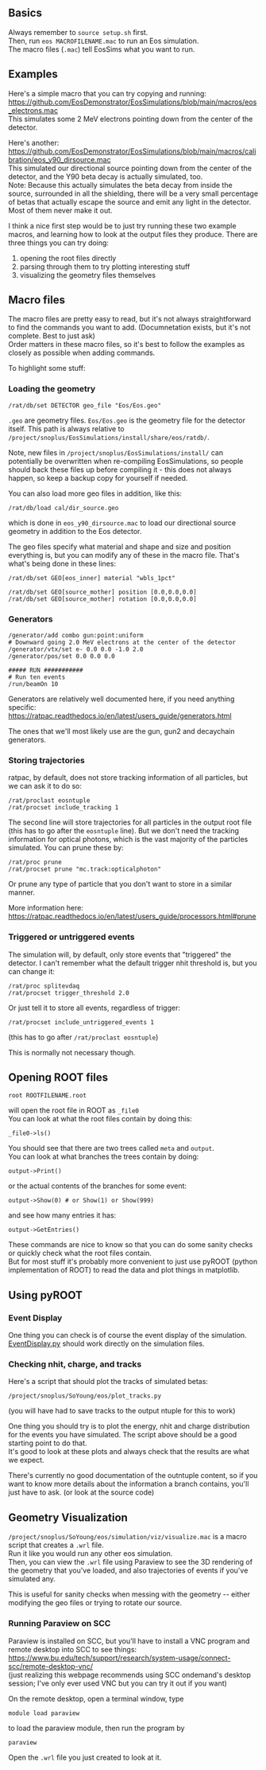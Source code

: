 ## Basics

Always remember to `source setup.sh` first.  
Then, run `eos MACROFILENAME.mac` to run an Eos simulation.  
The macro files (`.mac`) tell EosSims what you want to run.  

## Examples

Here's a simple macro that you can try copying and running:
https://github.com/EosDemonstrator/EosSimulations/blob/main/macros/eos_electrons.mac  
This simulates some 2 MeV electrons pointing down from the center of the detector.  

Here's another:  
https://github.com/EosDemonstrator/EosSimulations/blob/main/macros/calibration/eos_y90_dirsource.mac  
This simulated our directional source pointing down from the center of the detector, and the Y90 beta decay is actually simulated, too.  
Note: Because this actually simulates the beta decay from inside the source, surrounded in all the shielding, there will be a very small percentage of betas that actually escape the source and emit any light in the detector. Most of them never make it out.

I think a nice first step would be to just try running these two example macros, and learning how to look at the output files they produce. There are three things you can try doing:
1. opening the root files directly
2. parsing through them to try plotting interesting stuff
3. visualizing the geometry files themselves

## Macro files

The macro files are pretty easy to read, but it's not always straightforward to find the commands you want to add. (Documnetation exists, but it's not complete. Best to just ask)  
Order matters in these macro files, so it's best to follow the examples as closely as possible when adding commands.  

To highlight some stuff:

### Loading the geometry
```
/rat/db/set DETECTOR geo_file "Eos/Eos.geo"
```
`.geo` are geometry files. `Eos/Eos.geo` is the geometry file for the detector itself.
This path is always relative to `/project/snoplus/EosSimulations/install/share/eos/ratdb/`.

Note, new files in `/project/snoplus/EosSimulations/install/` can potentially be overwritten when re-compiling EosSimulations, so people should back these files up before compiling it - this does not always happen, so keep a backup copy for yourself if needed.

You can also load more geo files in addition, like this:
```
/rat/db/load cal/dir_source.geo
```
which is done in `eos_y90_dirsource.mac` to load our directional source geometry in addition to the Eos detector.

The geo files specify what material and shape and size and position everything is,
but you can modify any of these in the macro file.
That's what's being done in these lines:

```
/rat/db/set GEO[eos_inner] material "wbls_1pct"

/rat/db/set GEO[source_mother] position [0.0,0.0,0.0] 
/rat/db/set GEO[source_mother] rotation [0.0,0.0,0.0]
```

### Generators
```
/generator/add combo gun:point:uniform
# Downward going 2.0 MeV electrons at the center of the detector
/generator/vtx/set e- 0.0 0.0 -1.0 2.0
/generator/pos/set 0.0 0.0 0.0

##### RUN ###########
# Run ten events
/run/beamOn 10
```

Generators are relatively well documented here, if you need anything specific: https://ratpac.readthedocs.io/en/latest/users_guide/generators.html

The ones that we'll most likely use are the gun, gun2 and decaychain generators.

### Storing trajectories

ratpac, by default, does not store tracking information of all particles, but we can ask it to do so:
```
/rat/proclast eosntuple
/rat/procset include_tracking 1
```
The second line will store trajectories for all particles in the output root file (this has to go after the `eosntuple` line). But we don't need the tracking information for optical photons, which is the vast majority of the particles simulated. You can prune these by:

```
/rat/proc prune
/rat/procset prune "mc.track:opticalphoton"
```

Or prune any type of particle that you don't want to store in a similar manner.

More information here: https://ratpac.readthedocs.io/en/latest/users_guide/processors.html#prune

### Triggered or untriggered events

The simulation will, by default, only store events that "triggered" the detector. I can't remember what the default trigger nhit threshold is, but you can change it:
```
/rat/proc splitevdaq
/rat/procset trigger_threshold 2.0
```
Or just tell it to store all events, regardless of trigger:
```
/rat/procset include_untriggered_events 1
```
(this has to go after `/rat/proclast eosntuple`)

This is normally not necessary though.

## Opening ROOT files
```
root ROOTFILENAME.root
```

will open the root file in ROOT as `_file0`  
You can look at what the root files contain by doing this:

```
_file0->ls()
```

You should see that there are two trees called `meta` and `output`.  
You can look at what branches the trees contain by doing:

```
output->Print()
```

or the actual contents of the branches for some event:

```
output->Show(0) # or Show(1) or Show(999)
```

and see how many entries it has:

```
output->GetEntries()
```

These commands are nice to know so that you can do some sanity checks or quickly check what the root files contain.  
But for most stuff it's probably more convenient to just use pyROOT (python implementation of ROOT) to read the data and plot things in matplotlib.  

## Using pyROOT

### Event Display
One thing you can check is of course the event display of the simulation.  
[EventDisplay.py](https://github.com/EosDemonstrator/Waveform_Analysis/blob/master/EventDisplay.py) should work directly on the simulation files.

### Checking nhit, charge, and tracks
Here's a script that should plot the tracks of simulated betas:
```
/project/snoplus/SoYoung/eos/plot_tracks.py
``` 
(you will have had to save tracks to the output ntuple for this to work)

One thing you should try is to plot the energy, nhit and charge distribution for the events you have simulated. The script above should be a good starting point to do that.  
It's good to look at these plots and always check that the results are what we expect.  

There's currently no good documentation of the outntuple content, so if you want to know more details about the information a branch contains, you'll just have to ask. (or look at the source code)  

## Geometry Visualization

`/project/snoplus/SoYoung/eos/simulation/viz/visualize.mac` is a macro script that creates a `.wrl` file.  
Run it like you would run any other eos simulation.   
Then, you can view the `.wrl` file using Paraview to see the 3D rendering of the geometry that you've loaded, and also trajectories of events if you've simulated any.  

This is useful for sanity checks when messing with the geometry -- either modifying the geo files or trying to rotate our source.  

### Running Paraview on SCC

Paraview is installed on SCC, but you'll have to install a VNC program and remote desktop into SCC to see things: https://www.bu.edu/tech/support/research/system-usage/connect-scc/remote-desktop-vnc/  
(just realizing this webpage recommends using SCC ondemand's desktop session; I've only ever used VNC but you can try it out if you want)

On the remote desktop, open a terminal window, type
```
module load paraview
```
to load the paraview module, then run the program by
```
paraview
```
Open the `.wrl` file you just created to look at it.